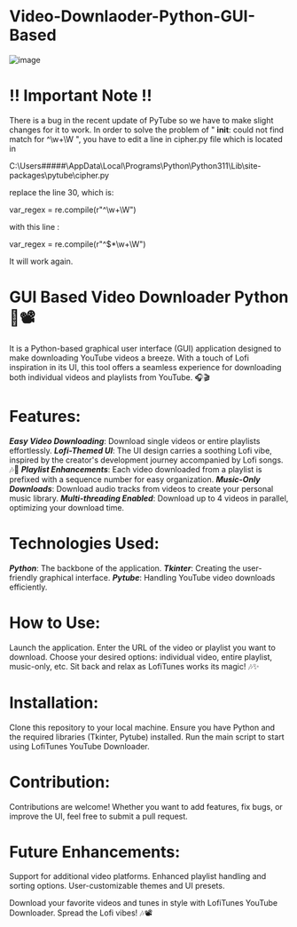 # Video-Downlaoder-Python-GUI-Based

![image](https://github.com/ManvendraSinghh/Video-Downlaoder-Python/assets/117578356/4f2adb8f-8e62-44ce-a8aa-3cceeabec9df)


# !! Important Note !! 
There is a bug in the recent update of PyTube so we have to make slight changes for it to work.
In order to solve the problem of 
" __init__: could not find match for ^\w+\W ", 
you have to edit a line in cipher.py file which is located in

C:\Users\#####\AppData\Local\Programs\Python\Python311\Lib\site-packages\pytube\cipher.py
 
replace the line 30, which is:

var_regex = re.compile(r"^\w+\W")

with this line :

var_regex = re.compile(r"^\$*\w+\W")

It will work again.

# GUI Based Video Downloader Python 🎵📽️
It is a Python-based graphical user interface (GUI) application designed to make downloading YouTube videos a breeze. With a touch of Lofi inspiration in its UI, this tool offers a seamless experience for downloading both individual videos and playlists from YouTube. 🎧🎬

# Features:
**_Easy Video Downloading_**: Download single videos or entire playlists effortlessly.
**_Lofi-Themed UI_**: The UI design carries a soothing Lofi vibe, inspired by the creator's development journey accompanied by Lofi songs. 🎶🎨
**_Playlist Enhancements_**: Each video downloaded from a playlist is prefixed with a sequence number for easy organization.
**_Music-Only Downloads_**: Download audio tracks from videos to create your personal music library.
**_Multi-threading Enabled_**: Download up to 4 videos in parallel, optimizing your download time.
# Technologies Used:
**_Python_**: The backbone of the application.
**_Tkinter_**: Creating the user-friendly graphical interface.
**_Pytube_**: Handling YouTube video downloads efficiently.
# How to Use:
Launch the application.
Enter the URL of the video or playlist you want to download.
Choose your desired options: individual video, entire playlist, music-only, etc.
Sit back and relax as LofiTunes works its magic! 🎶✨
# Installation:
Clone this repository to your local machine.
Ensure you have Python and the required libraries (Tkinter, Pytube) installed.
Run the main script to start using LofiTunes YouTube Downloader.
# Contribution:
Contributions are welcome! Whether you want to add features, fix bugs, or improve the UI, feel free to submit a pull request.

# Future Enhancements:
Support for additional video platforms.
Enhanced playlist handling and sorting options.
User-customizable themes and UI presets.

Download your favorite videos and tunes in style with LofiTunes YouTube Downloader. Spread the Lofi vibes! 🎶📽️
